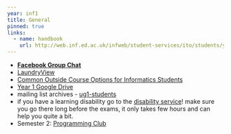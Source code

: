```yaml
---
year: inf1
title: General
pinned: true
links:
  - name: handbook
    url: http://web.inf.ed.ac.uk/infweb/student-services/ito/students/year1
---
```


- **[Facebook Group Chat](https://m.me/join/AbYnOGX74CmlbzQ2)**
- [LaundryView](http://www.laundryview.com/lvs.php?s=264)
- [Common Outside Course Options for Informatics Students](http://homepages.inf.ed.ac.uk/imurray2/pt/outside_courses.html)
- [Year 1 Google Drive](/drive?next=0B4SUSkTXjliXdkQxNGRYN0hfSGs)
- mailing list archives - [ug1-students](https://lists.inf.ed.ac.uk/mailman/private/ug1-students/)
- if you have a learning disability go to the [disability service](http://www.ed.ac.uk/student-disability-service/about)! make sure you go there long before the exams, it only takes few hours and can help you quite a bit.
- Semester 2: [Programming Club](http://progclub.inf.ed.ac.uk/)
